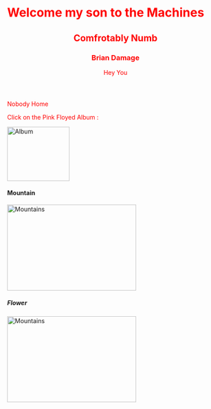 <html>
<body background="https://thumbs.gfycat.com/BarrenGreenKitfox-mobile.jpg">


<h1> Welcome my son to the Machines </h1>

<style>
h1 {color : Red ;}
h3 {color: Red; }
p{color: red}

</style>

<html>
<body>

<article>
  <header>
    <h1> Comfrotably Numb</h1>
    <h3> Brian Damage </h3>
    <p> Hey You </p>
  </header>
  <p> Nobody Home </p>
</article>

</body>
</html>

<r>Click on the Pink Floyed Album  :</r>

<img src="https://i.ytimg.com/vi/-EzURpTF5c8/maxresdefault.jpg" width="145" height="126" alt="Album" usemap="#Album">


<map name="Album">
  <area shape="rect" coords="60,70,90,90" alt="Pink" href="Pink.htm">
  
</map>

<h4> Mountain </h4>
<img src="https://logos.co/1024/royalty-free-clip-art-vector-black-and-white-rose-logo-by-vector-tradition-sm-8006.jpg" alt="Mountains" width="300" height="200">

<h5> Flower </h5>
<img src="https://encrypted-tbn0.gstatic.com/images?q=tbn:ANd9GcQqJlWXQbsKRMPRn1qtZN3moZvXvt9YfGIeWJOXLqHKfbV5SJz0jA" alt="Mountains" width="300" height="200">


</body>
</html>
